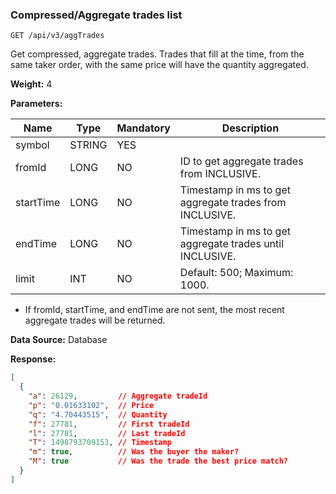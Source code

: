 ### Compressed/Aggregate trades list​

```http
GET /api/v3/aggTrades
```

Get compressed, aggregate trades. Trades that fill at the time, from the same taker order, with the same price will have the quantity aggregated.

**Weight:**
4

**Parameters:**

| Name | Type | Mandatory | Description |
| --- | --- | --- | --- |
| symbol | STRING | YES |  |
| fromId | LONG | NO | ID to get aggregate trades from INCLUSIVE. |
| startTime | LONG | NO | Timestamp in ms to get aggregate trades from INCLUSIVE. |
| endTime | LONG | NO | Timestamp in ms to get aggregate trades until INCLUSIVE. |
| limit | INT | NO | Default: 500; Maximum: 1000. |

* If fromId, startTime, and endTime are not sent, the most recent aggregate trades will be returned.

**Data Source:**
Database

**Response:**

```json
[  
  {  
    "a": 26129,         // Aggregate tradeId  
    "p": "0.01633102",  // Price  
    "q": "4.70443515",  // Quantity  
    "f": 27781,         // First tradeId  
    "l": 27781,         // Last tradeId  
    "T": 1498793709153, // Timestamp  
    "m": true,          // Was the buyer the maker?  
    "M": true           // Was the trade the best price match?  
  }  
]
```